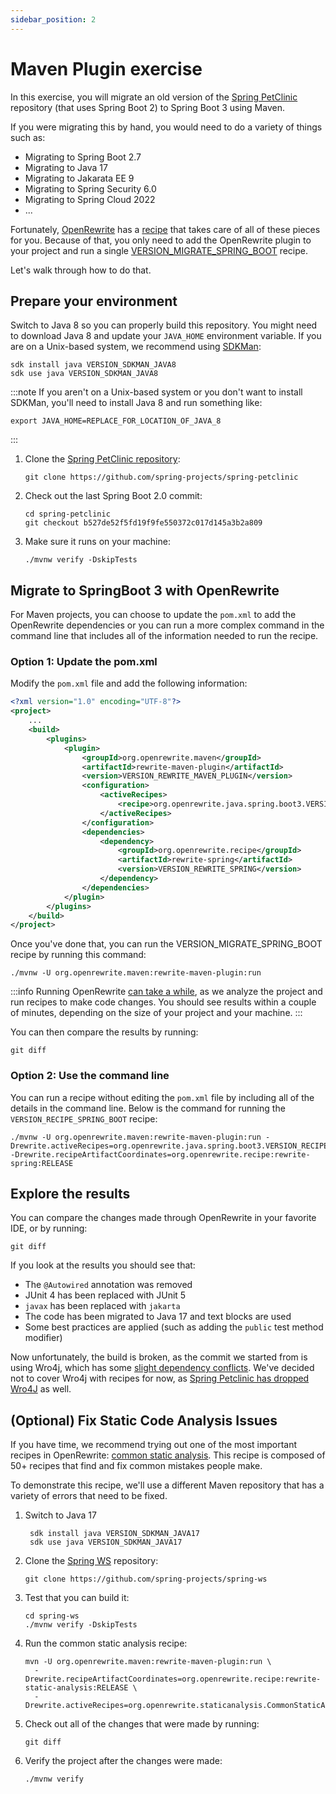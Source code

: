 ```yaml
---
sidebar_position: 2
---
```


# Maven Plugin exercise

In this exercise, you will migrate an old version of the
[Spring PetClinic](https://github.com/spring-projects/spring-petclinic/) repository (that uses Spring Boot 2) to
Spring Boot 3 using Maven.

If you were migrating this by hand, you would need to do a variety of things such as:

* Migrating to Spring Boot 2.7
* Migrating to Java 17
* Migrating to Jakarata EE 9
* Migrating to Spring Security 6.0
* Migrating to Spring Cloud 2022
* ...

Fortunately, [OpenRewrite](https://docs.openrewrite.org/) has a
[recipe](https://docs.openrewrite.org/concepts-explanations/recipes) that takes care of all of these pieces for you.
Because of that, you only need to add the OpenRewrite plugin to your project and run a single
[VERSION_MIGRATE_SPRING_BOOT](https://docs.openrewrite.org/recipes/java/spring/boot3/VERSION_LINK_SPRING_BOOT) recipe.

Let's walk through how to do that.

## Prepare your environment

Switch to Java 8 so you can properly build this repository. You might need to download Java 8 and update your
`JAVA_HOME` environment variable. If you are on a Unix-based system, we recommend using [SDKMan](https://sdkman.io/):

```shell
sdk install java VERSION_SDKMAN_JAVA8
sdk use java VERSION_SDKMAN_JAVA8
```

:::note
If you aren't on a Unix-based system or you don't want to install SDKMan, you'll need to install Java 8 and run
something like:

```shell
export JAVA_HOME=REPLACE_FOR_LOCATION_OF_JAVA_8
```

:::

1. Clone the [Spring PetClinic
   repository](https://github.com/spring-projects/spring-petclinic):

    ```shell
    git clone https://github.com/spring-projects/spring-petclinic
    ```

2. Check out the last Spring Boot 2.0 commit:

    ```shell
    cd spring-petclinic
    git checkout b527de52f5fd19f9fe550372c017d145a3b2a809
    ```

3. Make sure it runs on your machine:

   ```shell
   ./mvnw verify -DskipTests
   ``` 

## Migrate to SpringBoot 3 with OpenRewrite

For Maven projects, you can choose to update the `pom.xml` to add the OpenRewrite dependencies or you can run a more
complex command in the command line that includes all of the information needed to run the recipe.

### Option 1: Update the pom.xml

Modify the `pom.xml` file and add the following information:

```xml
<?xml version="1.0" encoding="UTF-8"?>
<project>
    ...
    <build>
        <plugins>
            <plugin>
                <groupId>org.openrewrite.maven</groupId>
                <artifactId>rewrite-maven-plugin</artifactId>
                <version>VERSION_REWRITE_MAVEN_PLUGIN</version>
                <configuration>
                    <activeRecipes>
                        <recipe>org.openrewrite.java.spring.boot3.VERSION_RECIPE_SPRING_BOOT</recipe>
                    </activeRecipes>
                </configuration>
                <dependencies>
                    <dependency>
                        <groupId>org.openrewrite.recipe</groupId>
                        <artifactId>rewrite-spring</artifactId>
                        <version>VERSION_REWRITE_SPRING</version>
                    </dependency>
                </dependencies>
            </plugin>
        </plugins>
    </build>
</project>
```

Once you've done that, you can run the VERSION_MIGRATE_SPRING_BOOT recipe by running this command:

```shell
./mvnw -U org.openrewrite.maven:rewrite-maven-plugin:run
```

:::info
Running
OpenRewrite [can take a while](https://docs.openrewrite.org/reference/faq#my-recipe-appears-to-hang-when-running.-whats-happening-is-there-a-progress-report),
as we analyze the project and run recipes to make code changes.
You should see results within a couple of minutes, depending on the size of your project and your machine.
:::

You can then compare the results by running:

```shell
git diff
```

### Option 2: Use the command line

You can run a recipe without editing the `pom.xml` file by including all of the details in the command line. Below is
the command for running the `VERSION_RECIPE_SPRING_BOOT` recipe:

```shell
./mvnw -U org.openrewrite.maven:rewrite-maven-plugin:run -Drewrite.activeRecipes=org.openrewrite.java.spring.boot3.VERSION_RECIPE_SPRING_BOOT -Drewrite.recipeArtifactCoordinates=org.openrewrite.recipe:rewrite-spring:RELEASE
```

## Explore the results

You can compare the changes made through OpenRewrite in your favorite IDE, or by running:

```shell
git diff
```

If you look at the results you should see that:

* The `@Autowired` annotation was removed
* JUnit 4 has been replaced with JUnit 5
* `javax` has been replaced with `jakarta`
* The code has been migrated to Java 17 and text blocks are used
* Some best practices are applied (such as adding the `public` test method modifier)

Now unfortunately, the build is broken, as the commit we started from is using Wro4j, which has
some [slight dependency conflicts](https://github.com/wro4j/wro4j/issues/1129).
We've decided not to cover Wro4j with recipes for now,
as [Spring Petclinic has dropped Wro4J](https://github.com/spring-projects/spring-petclinic/pull/868) as well.

## (Optional) Fix Static Code Analysis Issues

If you have time, we recommend trying out one of the most important recipes in
OpenRewrite: [common static analysis](https://docs.openrewrite.org/recipes/staticanalysis/commonstaticanalysis).
This recipe is composed of 50+ recipes that find and fix common mistakes people make.

To demonstrate this recipe, we'll use a different Maven repository that has a variety of errors that need to be fixed.

1. Switch to Java 17

   ```shell
    sdk install java VERSION_SDKMAN_JAVA17
    sdk use java VERSION_SDKMAN_JAVA17
    ```

2. Clone the [Spring WS](https://github.com/spring-projects/spring-ws) repository:

   ```shell
   git clone https://github.com/spring-projects/spring-ws
   ```

3. Test that you can build it:

   ```shell
   cd spring-ws
   ./mvnw verify -DskipTests
   ```

4. Run the common static analysis recipe:

   ```shell
   mvn -U org.openrewrite.maven:rewrite-maven-plugin:run \
     -Drewrite.recipeArtifactCoordinates=org.openrewrite.recipe:rewrite-static-analysis:RELEASE \
     -Drewrite.activeRecipes=org.openrewrite.staticanalysis.CommonStaticAnalysis
   ```

5. Check out all of the changes that were made by running:

   ```shell
   git diff
   ```

6. Verify the project after the changes were made:

   ```shell
   ./mvnw verify
   ``` 
